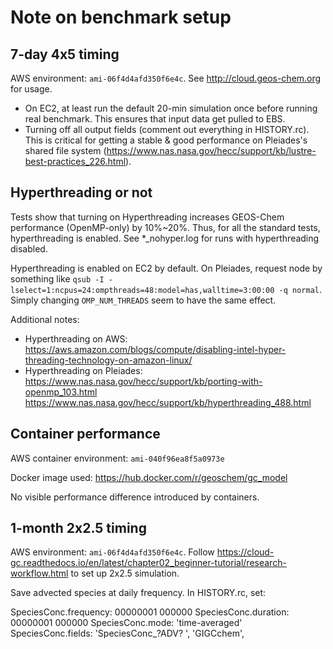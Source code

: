 # Note on benchmark setup

## 7-day 4x5 timing

AWS environment: `ami-06f4d4afd350f6e4c`. See http://cloud.geos-chem.org for usage.

- On EC2, at least run the default 20-min simulation once before running real benchmark. This ensures that input data get pulled to EBS.
- Turning off all output fields (comment out everything in HISTORY.rc). This is critical for getting a stable & good performance on Pleiades's shared file system (https://www.nas.nasa.gov/hecc/support/kb/lustre-best-practices_226.html).

## Hyperthreading or not

Tests show that turning on Hyperthreading increases GEOS-Chem performance (OpenMP-only) by 10%~20%. Thus, for all the standard tests, hyperthreading is enabled. See *_nohyper.log for runs with hyperthreading disabled. 

Hyperthreading is enabled on EC2 by default. On Pleiades, request node by something like `qsub -I -lselect=1:ncpus=24:ompthreads=48:model=has,walltime=3:00:00 -q normal`. Simply changing `OMP_NUM_THREADS` seem to have the same effect.

Additional notes:
- Hyperthreading on AWS:
https://aws.amazon.com/blogs/compute/disabling-intel-hyper-threading-technology-on-amazon-linux/
- Hyperthreading on Pleiades:
https://www.nas.nasa.gov/hecc/support/kb/porting-with-openmp_103.html
https://www.nas.nasa.gov/hecc/support/kb/hyperthreading_488.html

## Container performance

AWS container environment: `ami-040f96ea8f5a0973e`

Docker image used: https://hub.docker.com/r/geoschem/gc_model

No visible performance difference introduced by containers.

## 1-month 2x2.5 timing

AWS environment: `ami-06f4d4afd350f6e4c`. Follow https://cloud-gc.readthedocs.io/en/latest/chapter02_beginner-tutorial/research-workflow.html to set up 2x2.5 simulation.

Save advected species at daily frequency. In HISTORY.rc, set:

  SpeciesConc.frequency:      00000001 000000
  SpeciesConc.duration:       00000001 000000
  SpeciesConc.mode:           'time-averaged'
  SpeciesConc.fields:         'SpeciesConc_?ADV?             ', 'GIGCchem',